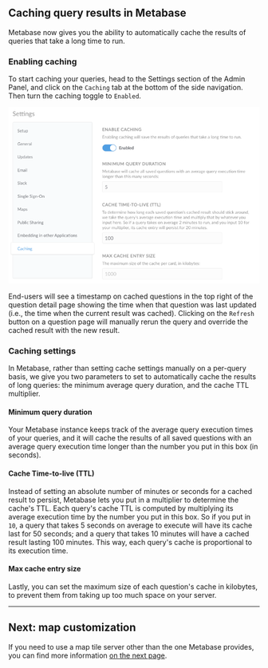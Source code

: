 ## Caching query results in Metabase
Metabase now gives you the ability to automatically cache the results of queries that take a long time to run.

### Enabling caching
To start caching your queries, head to the Settings section of the Admin Panel, and click on the `Caching` tab at the bottom of the side navigation. Then turn the caching toggle to `Enabled`.

![Caching](images/caching.png)

End-users will see a timestamp on cached questions in the top right of the question detail page showing the time when that question was last updated (i.e., the time when the current result was cached). Clicking on the `Refresh` button on a question page will manually rerun the query and override the cached result with the new result.

### Caching settings
In Metabase, rather than setting cache settings manually on a per-query basis, we give you two parameters to set to automatically cache the results of long queries: the minimum average query duration, and the cache TTL multiplier.

#### Minimum query duration
Your Metabase instance keeps track of the average query execution times of your queries, and it will cache the results of all saved questions with an average query execution time longer than the number you put in this box (in seconds).

#### Cache Time-to-live (TTL)
Instead of setting an absolute number of minutes or seconds for a cached result to persist, Metabase lets you put in a multiplier to determine the cache's TTL. Each query's cache TTL is computed by multiplying its average execution time by the number you put in this box. So if you put in `10`, a query that takes 5 seconds on average to execute will have its cache last for 50 seconds; and a query that takes 10 minutes will have a cached result lasting 100 minutes. This way, each query's cache is proportional to its execution time.

#### Max cache entry size
Lastly, you can set the maximum size of each question's cache in kilobytes, to prevent them from taking up too much space on your server.

---

## Next: map customization
If you need to use a map tile server other than the one Metabase provides, you can find more information [on the next page](20-custom-maps.md).
